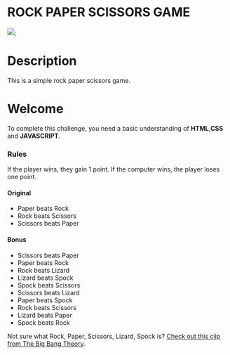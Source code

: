 # ROCK PAPER SCISSORS GAME

![](.//home/nana/Downloads/rock-paper-scissors-master/design/desktop-preview.jpg);

# Description
This is a simple rock paper scissors game. 

# Welcome 
To complete this challenge, you need a basic understanding of **HTML**,**CSS** and **JAVASCRIPT**.

### Rules

If the player wins, they gain 1 point. If the computer wins, the player loses one point.

#### Original

- Paper beats Rock
- Rock beats Scissors
- Scissors beats Paper

#### Bonus

- Scissors beats Paper
- Paper beats Rock
- Rock beats Lizard
- Lizard beats Spock
- Spock beats Scissors
- Scissors beats Lizard
- Paper beats Spock
- Rock beats Scissors
- Lizard beats Paper
- Spock beats Rock

Not sure what Rock, Paper, Scissors, Lizard, Spock is? [Check out this clip from The Big Bang Theory](https://www.youtube.com/watch?v=iSHPVCBsnLw).